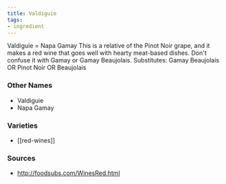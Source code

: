 ```yaml
---
title: Valdiguie
tags:
- ingredient
---
```

Valdiguie = Napa Gamay This is a relative of the Pinot Noir grape, and it makes a red wine that goes well with hearty meat-based dishes. Don't confuse it with Gamay or Gamay Beaujolais. Substitutes: Gamay Beaujolais OR Pinot Noir OR Beaujolais

### Other Names

* Valdiguie
* Napa Gamay

### Varieties

* [[red-wines]]

### Sources
* http://foodsubs.com/WinesRed.html

